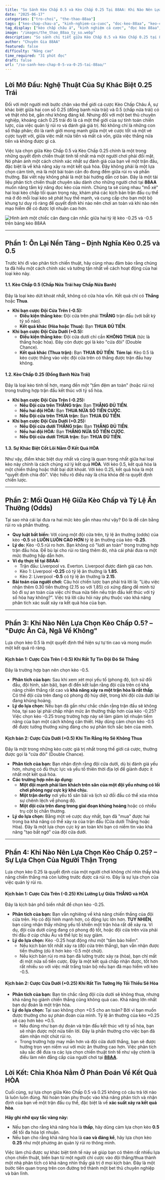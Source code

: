 ```yaml
---
title: "So Sánh Kèo Chấp 0.5 và Kèo Chấp 0.25 Tại 88AA: Khi Nào Nên Lựa Chọn Từng Loại Kèo?"
date: "2025-06-17"
categories: ["tro-choi", "the-thao-88aa"]
tags: ["keo-chap-chau-a", "kinh-nghiem-ca-cuoc", "doc-keo-88aa", "keo-chap-0.25", "keo-chap-0.5", "chien-thuat-ca-cuoc", "nha-cai-uy-tin"]
tag_display: ["kèo chấp châu á", "kinh nghiệm cá cược", "đọc kèo 88aa", "kèo chấp 0.25", "kèo chấp 0.5", "chiến thuật cá cược", "nhà cái uy tín"]
image: "/images/the_thao_88aa_ty_so.webp"
description: "So sánh chi tiết giữa Kèo Chấp 0.5 và Kèo Chấp 0.25 tại 88AA. Cung cấp các kịch bản và chiến thuật để bạn biết khi nào nên lựa chọn từng loại kèo như một chuyên gia."
author: "Chuyên Gia 88AA"
featured: false
difficulty: "Nâng cao"
time_required: "31 phút đọc"
draft: false
url: "/so-sanh-keo-chap-0-5-va-0-25-tai-88aa/"
---
```


## Lời Mở Đầu: Nghệ Thuật Của Sự Khác Biệt 0.25 Trái

Đối với một người mới bước chân vào thế giới cá cược Kèo Chấp Châu Á, sự khác biệt giữa hai con số 0.25 (đồng banh nửa trái) và 0.5 (chấp nửa trái) có vẻ thật nhỏ bé, gần như không đáng kể. Nhưng đối với một bet thủ chuyên nghiệp, khoảng cách 0.25 trái đó là cả một thế giới của sự tính toán chiến lược, của việc quản lý rủi ro và đánh giá giá trị. Nó không chỉ là những con số thập phân; đó là ranh giới mong manh giữa một vé cược tốt và một vé cược tuyệt vời, giữa việc mất nửa tiền và mất cả vốn, giữa việc thắng nửa tiền và không được gì cả.

Việc lựa chọn giữa Kèo Chấp 0.5 và Kèo Chấp 0.25 chính là một trong những quyết định chiến thuật tinh tế nhất mà một người chơi phải đối mặt. Nó phản ánh một cách chính xác nhất sự đánh giá của bạn về một trận đấu, đặc biệt là về khả năng xảy ra một kết quả hòa. Đây không phải là một lựa chọn cảm tính, mà là một bài toán cân đo đong đếm giữa rủi ro và phần thưởng. Bài viết này không phải là một bài hướng dẫn cơ bản. Đây là một tài liệu phân tích chiến thuật chuyên sâu dành cho những người chơi tại **88AA** muốn nâng tầm kỹ năng đọc kèo của mình. Chúng ta sẽ cùng nhau "mổ xẻ" hai loại kèo chấp tối quan trọng này, khám phá các kịch bản trận đấu cụ thể mà ở đó mỗi loại kèo sẽ phát huy thế mạnh, và cung cấp cho bạn một bộ khung tư duy rõ ràng để quyết định khi nào nên chơi an toàn và khi nào nên mạo hiểm để có được lợi nhuận cao hơn.

![Hình ảnh một chiếc cân đang cân nhắc giữa hai tỷ lệ kèo -0.25 và -0.5 trên bảng kèo 88AA](/images/the_thao_88aa_ty_so.webp)

---

## Phần 1: Ôn Lại Nền Tảng – Định Nghĩa Kèo 0.25 và 0.5

Trước khi đi vào phân tích chiến thuật, hãy cùng nhau đảm bảo rằng chúng ta đã hiểu một cách chính xác và tường tận nhất về cách hoạt động của hai loại kèo này.

#### **1.1. Kèo Chấp 0.5 (Chấp Nửa Trái hay Chấp Nửa Banh)**
Đây là loại kèo dứt khoát nhất, không có cửa hòa vốn. Kết quả chỉ có **Thắng** hoặc **Thua**.
* **Khi bạn cược Đội Cửa Trên (-0.5):**
    * **Điều kiện thắng kèo:** Đội cửa trên phải **THẮNG** trận đấu (với bất kỳ tỷ số nào).
    * **Kết quả khác (Hòa hoặc Thua):** Bạn **THUA ĐỦ TIỀN**.
* **Khi bạn cược Đội Cửa Dưới (+0.5):**
    * **Điều kiện thắng kèo:** Đội cửa dưới chỉ cần **KHÔNG THUA** (tức là thắng hoặc hòa). Đây còn được gọi là kèo "cửa đôi" (Double Chance).
    * **Kết quả khác (Thua trận):** Bạn **THUA ĐỦ TIỀN**.
**Tóm lại:** Kèo 0.5 là kèo cược thẳng vào việc đội cửa trên có thắng được trận đấu hay không.

#### **1.2. Kèo Chấp 0.25 (Đồng Banh Nửa Trái)**
Đây là loại kèo tinh tế hơn, mang đến một "tấm đệm an toàn" (hoặc rủi ro) trong trường hợp trận đấu kết thúc với tỷ số hòa.
* **Khi bạn cược Đội Cửa Trên (-0.25):**
    * **Nếu Đội cửa trên THẮNG trận:** Bạn **THẮNG ĐỦ TIỀN**.
    * **Nếu hai đội HÒA:** Bạn **THUA NỬA SỐ TIỀN CƯỢC**.
    * **Nếu Đội cửa trên THUA trận:** Bạn **THUA ĐỦ TIỀN**.
* **Khi bạn cược Đội Cửa Dưới (+0.25):**
    * **Nếu Đội cửa dưới THẮNG trận:** Bạn **THẮNG ĐỦ TIỀN**.
    * **Nếu hai đội HÒA:** Bạn **THẮNG NỬA SỐ TIỀN CƯỢC**.
    * **Nếu Đội cửa dưới THUA trận:** Bạn **THUA ĐỦ TIỀN**.

#### **1.3. Sự Khác Biệt Cốt Lõi Nằm Ở Kết Quả HÒA**
Như vậy, điểm khác biệt duy nhất và cũng là quan trọng nhất giữa hai loại kèo này chính là cách chúng xử lý kết quả **HÒA**. Với kèo 0.5, kết quả hòa là một chiến thắng hoặc thất bại dứt khoát. Với kèo 0.25, kết quả hòa là một "quyết định chia đôi". Việc hiểu rõ điều này là chìa khóa để ra quyết định chiến lược.

---

## Phần 2: Mối Quan Hệ Giữa Kèo Chấp và Tỷ Lệ Ăn Thưởng (Odds)

Tại sao nhà cái lại đưa ra hai mức kèo gần nhau như vậy? Đó là để cân bằng rủi ro và phần thưởng.
* **Quy luật bất biến:** Với cùng một đội cửa trên, tỷ lệ ăn thưởng (odds) của kèo **-0.5** sẽ **LUÔN LUÔN CAO HƠN** tỷ lệ ăn thưởng của kèo **-0.25**.
* **Lý do:** Kèo -0.5 rủi ro hơn. Bạn không có "lưới an toàn" trong trường hợp trận đấu hòa. Để bù lại cho rủi ro tăng thêm đó, nhà cái phải đưa ra một mức thưởng hấp dẫn hơn.
* **Ví dụ thực tế tại **88AA**:**
    * Trận đấu: Liverpool vs. Everton. Liverpool được đánh giá cao hơn.
    * Kèo 1: Liverpool **-0.25** có tỷ lệ ăn thưởng là **1.85**.
    * Kèo 2: Liverpool **-0.5** có tỷ lệ ăn thưởng là **2.15**.
* **Bài toán của người chơi:** Câu hỏi chiến lược bạn phải trả lời là: "Liệu việc nhận thêm 0.30 tiền thưởng (2.15 so với 1.85) có xứng đáng để mình từ bỏ đi sự an toàn của việc chỉ thua nửa tiền nếu trận đấu kết thúc với tỷ số hòa hay không?". Việc trả lời câu hỏi này phụ thuộc vào khả năng phân tích xác suất xảy ra kết quả hòa của bạn.

---

## Phần 3: Khi Nào Nên Lựa Chọn Kèo Chấp 0.5? – "Được Ăn Cả, Ngã Về Không"

Lựa chọn kèo 0.5 là một quyết định thể hiện sự tự tin cao và mong muốn một kết quả rõ ràng.

#### **Kịch bản 1: Cược Cửa Trên (-0.5) Khi Rất Tự Tin Đội Đó Sẽ Thắng**
Đây là trường hợp bạn nên chọn kèo -0.5.
* **Phân tích của bạn:** Sau khi xem xét mọi yếu tố (phong độ, lịch sử đối đầu, đội hình, sân bãi), bạn đi đến kết luận rằng đội cửa trên có khả năng chiến thắng rất cao và **khả năng xảy ra một trận hòa là rất thấp**. Có thể đội cửa trên đang có phong độ hủy diệt, trong khi đội cửa dưới lại đang khủng hoảng.
* **Lý do lựa chọn:** Nếu bạn đã gần như chắc chắn rằng trận đấu sẽ không hòa, tại sao lại phải chấp nhận mức ăn thưởng thấp hơn của kèo -0.25? Việc chọn kèo -0.25 trong trường hợp này sẽ làm giảm lợi nhuận tiềm năng của bạn một cách không cần thiết. Hãy dũng cảm chọn kèo -0.5 để được tưởng thưởng xứng đáng cho sự phân tích sắc bén của mình.

#### **Kịch bản 2: Cược Cửa Dưới (+0.5) Khi Tin Rằng Họ Sẽ Không Thua**
Đây là một trong những kèo cược giá trị nhất trong thế giới cá cược, thường được gọi là "cửa đôi" (Double Chance).
* **Phân tích của bạn:** Bạn nhận định rằng đội cửa dưới, dù bị đánh giá yếu hơn, nhưng có đủ thực lực và yếu tố thiên thời địa lợi để giành được ít nhất một kết quả hòa.
* **Các trường hợp nên áp dụng:**
    * **Một đội mạnh phải làm khách trên sân của một đội yếu nhưng có lối chơi phòng ngự cực kỳ khó chịu.**
    * **Một trận derby** nơi yếu tố sân bãi và lịch sử đối đầu có thể xóa nhòa sự chênh lệch về phong độ.
    * **Một đội cửa trên đang trong giai đoạn khủng hoảng** hoặc có nhiều trụ cột bị chấn thương.
* **Lý do lựa chọn:** Bằng một vé cược duy nhất, bạn đã "mua" được hai trong ba khả năng có thể xảy ra của trận đấu (Cửa dưới Thắng hoặc Hòa). Đây là một lựa chọn cực kỳ an toàn khi bạn có niềm tin vào khả năng "tạo bất ngờ" của đội cửa dưới.

---

## Phần 4: Khi Nào Nên Lựa Chọn Kèo Chấp 0.25? – Sự Lựa Chọn Của Người Thận Trọng

Lựa chọn kèo 0.25 là quyết định của một người chơi không chỉ nhìn thấy khả năng chiến thắng mà còn lường trước được cả rủi ro. Đây là sự lựa chọn của việc quản lý rủi ro.

#### **Kịch bản 1: Cược Cửa Trên (-0.25) Khi Lưỡng Lự Giữa THẮNG và HÒA**
Đây là kịch bản phổ biến nhất để chọn kèo -0.25.
* **Phân tích của bạn:** Bạn vẫn nghiêng về khả năng chiến thắng của đội cửa trên. Họ có đội hình mạnh hơn, có động lực lớn hơn. **TUY NHIÊN**, bạn cũng nhận thấy những yếu tố khiến một trận hòa rất dễ xảy ra. Ví dụ, đội cửa dưới cũng đang có phong độ tốt, hoặc đội cửa trên vừa phải thi đấu ở cúp châu Âu và thể lực bị suy giảm.
* **Lý do lựa chọn:** Kèo -0.25 hoạt động như một "tấm bảo hiểm".
    * Nếu kịch bản tốt nhất xảy ra (đội cửa trên thắng), bạn vẫn nhận được tiền thưởng (dù ít hơn kèo -0.5 một chút).
    * Nếu kịch bản rủi ro mà bạn đã lường trước xảy ra (hòa), bạn chỉ mất đi một nửa số tiền cược. Đây là một kết quả chấp nhận được, tốt hơn rất nhiều so với việc mất trắng toàn bộ nếu bạn đã mạo hiểm với kèo -0.5.

#### **Kịch bản 2: Cược Cửa Dưới (+0.25) Khi Rất Tin Tưởng Họ Tối Thiểu Sẽ Hòa**
* **Phân tích của bạn:** Bạn tin chắc rằng đội cửa dưới sẽ không thua, nhưng khả năng họ giành chiến thắng cũng không quá cao. Khả năng lớn nhất bạn dự đoán là một trận hòa.
* **Lý do lựa chọn:** Tại sao không chọn +0.5 cho an toàn? Bởi vì bạn muốn được thưởng cho sự phán đoán của mình. Tỷ lệ ăn thưởng của kèo +0.25 sẽ cao hơn kèo +0.5.
    * Nếu đúng như bạn dự đoán và trận đấu kết thúc với tỷ số hòa, bạn sẽ nhận được một nửa tiền lời. Đây là phần thưởng cho việc bạn đã dám nhận một chút rủi ro.
    * Trong trường hợp may mắn hơn và đội cửa dưới thắng, bạn sẽ được hưởng trọn vẹn niềm vui với mức ăn thưởng cao hơn.
Việc phân tích sâu sắc để đưa ra các lựa chọn chiến thuật tinh tế như vậy chính là điều làm nên đẳng cấp của người chơi tại [**88AA**](https://88aa.com.co "88AA").

## Lời Kết: Chìa Khóa Nằm Ở Phán Đoán Về Kết Quả HÒA

Cuối cùng, sự lựa chọn giữa Kèo Chấp 0.5 và 0.25 không có câu trả lời nào là luôn luôn đúng. Nó hoàn toàn phụ thuộc vào khả năng phân tích và nhận định của bạn về một trận đấu cụ thể, đặc biệt là về **xác suất xảy ra kết quả hòa**.

**Hãy ghi nhớ quy tắc vàng này:**
* Nếu bạn cho rằng khả năng hòa là **thấp**, hãy dũng cảm lựa chọn kèo **0.5** để tối đa hóa lợi nhuận.
* Nếu bạn cho rằng khả năng hòa là **cao và đáng kể**, hãy lựa chọn kèo **0.25** như một phương án quản lý rủi ro thông minh.

Việc làm chủ được sự khác biệt tinh tế này sẽ giúp bạn có thêm rất nhiều lựa chọn chiến thuật, biến bạn từ một người chỉ cược vào đội thắng/thua thành một nhà phân tích có khả năng nhìn thấy giá trị ở mọi kịch bản. Đây là một bước tiến quan trọng trên con đường trở thành một bet thủ chuyên nghiệp và bản lĩnh.

